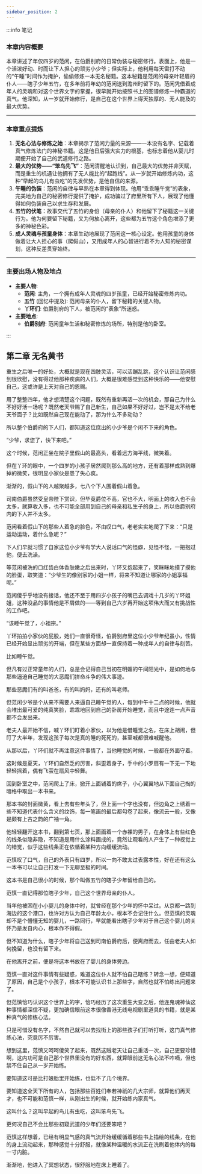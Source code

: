 ```yaml
---
sidebar_position: 2
---
```


:::info 笔记

### 本章内容概要

本章讲述了年仅四岁的范闲，在伯爵别府的日常伪装与秘密修行。表面上，他是一个活泼好动、时而让下人担心的顽劣小少爷；但实际上，他利用每天雷打不动的“午睡”时间作为掩护，偷偷修炼一本无名秘籍。这本秘籍是范闲的母亲叶轻眉的仆人——瞎子少年五竹，在多年前将年幼的范闲送到澹州时留下的。范闲凭借着成年人的灵魂和对这个世界文字的掌握，很早就开始按照书上的图谱修炼一种霸道的真气。他深知，从一岁就开始修行，是自己在这个世界上得天独厚的、无人能及的最大优势。

---

### 本章重点提炼

1.  **无名心法与修炼之始**：本章揭示了范闲力量的来源——一本没有名字、记载着真气修炼法门的神秘书籍。这是他日后强大实力的根基，也标志着他从婴儿时期便开始了自己的武道修行之路。
2.  **最大的优势——“笨鸟先飞”**：范闲清醒地认识到，自己最大的优势并非天赋，而是重生的机遇让他拥有了无人能比的“起跑线”。从一岁就开始修炼内功，这种“早起的鸟儿有虫吃”的先发优势，是他自信的来源。
3.  **午睡的伪装**：范闲的自律与早熟在本章得到体现。他用“乖乖睡午觉”的表象，完美地为自己的秘密修行提供了掩护，成功骗过了府里所有下人，展现了他懂得如何伪装自己以求生存和发展。
4.  **五竹的伏笔**：故事交代了五竹的身份（母亲的仆人）和他留下了秘籍这一关键行为。他为何要留下秘籍，又为何放心离开，这些都为五竹这个角色增添了更多的神秘色彩。
5.  **成人灵魂与孩童身体**：本章生动地展现了范闲这一核心设定。他用孩童的身体做着让大人担心的事（爬假山），又用成年人的心智进行着不为人知的秘密谋划，这种反差贯穿始终。

---

### 主要出场人物及地点

* **主要人物**:
    * **范闲**: 主角，一个拥有成年人灵魂的四岁孩童，已经开始秘密修炼内功。
    * **五竹** (回忆中提及): 范闲母亲的仆人，留下秘籍的关键人物。
    * **丫环们**: 伯爵别府的下人，被范闲的“表象”所迷惑。
* **主要地点**:
    * **伯爵别府**: 范闲童年生活和秘密修炼的场所，特别是他的卧室。

:::

## 第二章 **无名黄书**

重生之后唯一的好处，大概就是现在四肢灵活，可以活蹦乱跳，这个认识让范闲感到很欣慰，没有得过他那种疾病的人们，大概是很难感觉到这种快乐的——他安慰自己，这或许是上天对自己的恩赐。

用了整整四年，他才想清楚这个问题，既然有重新再活一次的机会，那自己为什么不好好活一场呢？既然老天爷赐了自己新生，自己如果不好好过，岂不是太不给老天爷面子？比如既然自己现在能动了，那为什么不多动动？

所以整个伯爵府的下人们，都知道这位庶出的小少爷是个闲不下来的角色。

“少爷，求您了，快下来吧。”

这个时候，范闲正坐在院子里假山的最高头，看着远方海平线，微笑着。

但在丫环的眼中，一个四岁的小孩子居然爬到那么高的地方，还有着那样成熟到爆掉的微笑，很明显小家伙是患了失心疯。

渐渐的，假山下的人越聚越多，七八个下人围着假山着急。

司南伯爵虽然受皇帝陛下赏识，但毕竟爵位不高，官也不大，明面上的收入也不会太多，就算收入多，也不可能全部用到自己的母亲和私生子的身上，所以伯爵别府内的下人并不太多。

范闲看着假山下的那些人着急的脸色，不由叹口气，老老实实地爬了下来：“只是运动运动，着什么急呢？”

下人们早就习惯了自家这位小少爷有学大人说话口气的怪癖，见怪不怪，一把抱过他，便去洗澡。

等范闲被洗的口红齿白体香肤嫩之后出来时，丫环又抱起来了，笑眯眯地摸了摸他的脸蛋，取笑道：“少爷生的像别家的小姐一样，将来不知道让哪家的小姐享福呢。”

范闲傻乎乎地没有接话，他还不至于用四岁小孩子的嘴巴去调戏十几岁的丫环姐姐，这种没品的事情他是不屑做的——等到自己六岁再开始这项伟大而又有挑战性的工作吧。

“该睡午觉了，小祖宗。”

丫环拍拍小家伙的屁股，她们一直很奇怪，伯爵别府里这位小少爷年纪虽小，性情已经开始显出顽劣的开端，但在某些方面却一直保持着一种成年人的自律与刻苦。

比如睡午觉。

但凡有过正常童年的人们，总是会记得自己当初在明媚的午间阳光中，是如何地与那些逼迫自己睡觉的大恶魔们拼命斗争的伟大事迹。

那些恶魔们有的叫爸爸，有的叫妈妈，还有的叫老师。

但范闲少爷是个从来不需要人来逼自己睡午觉的人，每到中午十二点的时候，他就会堆出最可爱的纯真笑脸，乖乖地回到自己的卧房开始睡觉，而且中途连一点声音都不会发出来。

老夫人最开始不信，喊丫环们盯着小家伙，以为他是借睡觉之名，在床上胡闹，但盯了大半年，发现这孩子每次是真的睡的死死的，甚至喊都很难喊醒他。

从那以后，丫环们就不再注意这件事情了，当他睡觉的时候，一般都在外面守着。

这时候是夏天，丫环们自然乏的厉害，斜歪着身子，手中的小罗扇有一下无一下地轻轻摇着，偶有飞萤在扇风中轻舞。

回到卧室之中，范闲爬上了床，掀开上面铺着的席子，小心翼翼地从下面自己掏的暗格中取出一本书来。

那本书的封面微黄，看上去有些年头了，但上面一个字也没有，但边角之上绣着一些不知道代表什么含义的纹饰，每一笔画的最后都勾卷了起来，像流云一般，又像是颇有上古之韵的广袖一角。

他轻轻翻开这本书，翻到第七页，那上面画着一个赤裸的男子，在身体上有些红色的线条似隐非隐，不知道是用什么涂料画成的，竟然让观看的人产生了一种视觉上的错觉，似乎这些线条正在依循着某种方向缓缓流动。

范慎叹了口气，自己的外表只有四岁，所以一向不敢太过表露本性，好在还有这么一本书可以让自己打发一下无聊至极的时间。

这本书是自己很小的时候，那个叫做五竹的瞎子少年留给自己的。

范慎一直记得那位瞎子少年，自己这个世界母亲的仆人。

当年他被困在小小婴儿的身体中时，就曾经在那个少年的怀中呆过。从京都一路到海边的这个港口，也许对方认为自己年龄太小，根本不会记住什么。但范慎的灵魂却不是个懵懂无知的婴儿，一路同行，早就能看出瞎子少年对于自己这个婴儿的关怀乃是发自内心，根本作不得假。

但不知道为什么，瞎子少年将自己送到司南伯爵府后，便离府而去，任由老夫人如何挽留，也没有留下来。

在他离开之前，便是将这本书放在了婴儿的身体旁边。

范慎一直对这件事情有些疑惑，难道这位仆人就不怕自己瞎练？转念一想，便知道了原因，自己是个小孩子，根本不可能认识书上那些字，自然也就不怕练出问题来了。

但范慎恰巧认识这个世界上的字，恰巧经历了这次重生大变之后，他连鬼魂神仙这种事情都深信不疑，更加确信眼前这本很像香港无线电视剧里道具的书籍，就是某种真气的修练心法。

只是可惜没有名字，不然自己就可以去找街上的那些孩子们打听打听，这门真气修练心法，究竟厉不厉害。

想到这里，范慎又呵呵傻笑了起来，既然这贼老天让自己重活一次，自己更要珍惜啊，这内功可是自己那个世界里没有的好东西，就算眼前这无名心法不咋嘀，但也禁不住自己从一岁开始练。

要知道这可是比打娘胎里开始练，也低不了几个境界。

要知道这全天下所有的人，包括那些百姓们奉若神祇的几大宗师，就算他们再天才，也不可能和范慎一样，从刚出生的时候，就开始练内家真气。

这叫什么？这叫早起的鸟儿有虫吃，这叫笨鸟先飞。

更何况自己不会比那些初窥武道的少年们还要笨吧？

范慎这样想着，已经有明显气感的真气流开始缓缓循着那些书上描绘的线条，在他的身上流动起来，那种感觉十分舒服，就像某种温暖的水流正在洗刷着他体内的每一寸内脏。

渐渐地，他进入了冥想状态，很舒服地在床上睡着了。

